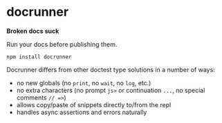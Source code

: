 # docrunner

**Broken docs suck**

Run your docs before publishing them.

    npm install docrunner

Docrunner differs from other doctest type solutions in a number of ways:

 * no new globals (no `print`, no `wait`, no `log`, etc.)
 * no extra characters (no prompt `js>` or continuation `...`, no special
    comments `// =>`)
 * allows copy/paste of snippets directly to/from the repl
 * handles async assertions and errors naturally
